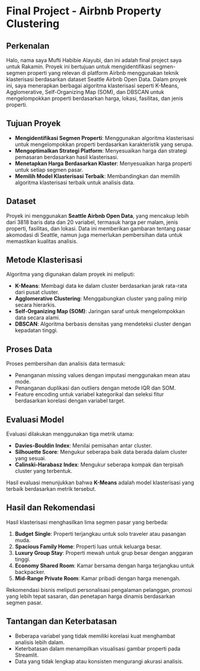 # Final Project - Airbnb Property Clustering

## Perkenalan
Halo, nama saya Mufti Habibie Alayubi, dan ini adalah final project saya untuk Rakamin. Proyek ini bertujuan untuk mengidentifikasi segmen-segmen properti yang relevan di platform Airbnb menggunakan teknik klasterisasi berdasarkan dataset Seattle Airbnb Open Data. Dalam proyek ini, saya menerapkan berbagai algoritma klasterisasi seperti K-Means, Agglomerative, Self-Organizing Map (SOM), dan DBSCAN untuk mengelompokkan properti berdasarkan harga, lokasi, fasilitas, dan jenis properti.

## Tujuan Proyek
- **Mengidentifikasi Segmen Properti**: Menggunakan algoritma klasterisasi untuk mengelompokkan properti berdasarkan karakteristik yang serupa.
- **Mengoptimalkan Strategi Platform**: Menyesuaikan harga dan strategi pemasaran berdasarkan hasil klasterisasi.
- **Menetapkan Harga Berdasarkan Klaster**: Menyesuaikan harga properti untuk setiap segmen pasar.
- **Memilih Model Klasterisasi Terbaik**: Membandingkan dan memilih algoritma klasterisasi terbaik untuk analisis data.

## Dataset
Proyek ini menggunakan **Seattle Airbnb Open Data**, yang mencakup lebih dari 3818 baris data dan 20 variabel, termasuk harga per malam, jenis properti, fasilitas, dan lokasi. Data ini memberikan gambaran tentang pasar akomodasi di Seattle, namun juga memerlukan pembersihan data untuk memastikan kualitas analisis.

## Metode Klasterisasi
Algoritma yang digunakan dalam proyek ini meliputi:
- **K-Means**: Membagi data ke dalam cluster berdasarkan jarak rata-rata dari pusat cluster.
- **Agglomerative Clustering**: Menggabungkan cluster yang paling mirip secara hierarkis.
- **Self-Organizing Map (SOM)**: Jaringan saraf untuk mengelompokkan data secara alami.
- **DBSCAN**: Algoritma berbasis densitas yang mendeteksi cluster dengan kepadatan tinggi.

## Proses Data
Proses pembersihan dan analisis data termasuk:
- Penanganan missing values dengan imputasi menggunakan mean atau mode.
- Penanganan duplikasi dan outliers dengan metode IQR dan SOM.
- Feature encoding untuk variabel kategorikal dan seleksi fitur berdasarkan korelasi dengan variabel target.

## Evaluasi Model
Evaluasi dilakukan menggunakan tiga metrik utama:
- **Davies-Bouldin Index**: Menilai pemisahan antar cluster.
- **Silhouette Score**: Mengukur seberapa baik data berada dalam cluster yang sesuai.
- **Calinski-Harabasz Index**: Mengukur seberapa kompak dan terpisah cluster yang terbentuk.

Hasil evaluasi menunjukkan bahwa **K-Means** adalah model klasterisasi yang terbaik berdasarkan metrik tersebut.

## Hasil dan Rekomendasi
Hasil klasterisasi menghasilkan lima segmen pasar yang berbeda:
1. **Budget Single**: Properti terjangkau untuk solo traveler atau pasangan muda.
2. **Spacious Family Home**: Properti luas untuk keluarga besar.
3. **Luxury Group Stay**: Properti mewah untuk grup besar dengan anggaran tinggi.
4. **Economy Shared Room**: Kamar bersama dengan harga terjangkau untuk backpacker.
5. **Mid-Range Private Room**: Kamar pribadi dengan harga menengah.

Rekomendasi bisnis meliputi personalisasi pengalaman pelanggan, promosi yang lebih tepat sasaran, dan penetapan harga dinamis berdasarkan segmen pasar.

## Tantangan dan Keterbatasan
- Beberapa variabel yang tidak memiliki korelasi kuat menghambat analisis lebih dalam.
- Keterbatasan dalam menampilkan visualisasi gambar properti pada Streamlit.
- Data yang tidak lengkap atau konsisten mengurangi akurasi analisis.
